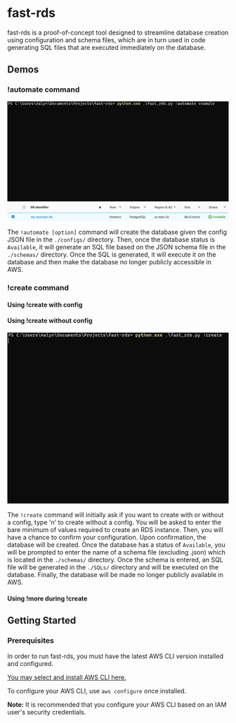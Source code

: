 # fast-rds

fast-rds is a proof-of-concept tool designed to streamline database creation using configuration and schema files, which are in turn used in code generating SQL files that are executed immediately on the database.

## Demos

### !automate command
 ![!automate command demo](/demo-automate.gif)
 ![Resulting database in RDS](/demo-automate.png)

The `!automate [option]` command will create the database given the config JSON file in the `./configs/` directory. Then, once the database status is `Available`, it will generate an SQL file based on the JSON schema file in the `./schemas/` directory. Once the SQL is generated, it will execute it on the database and then make the database no longer publicly accessible in AWS.
 
### !create command
#### Using !create with config

#### Using !create without config
![!create command demo without config](/demo-create-without-config.gif)

The `!create` command will initially ask if you want to create with or without a config, type 'n' to create without a config. You will be asked to enter the bare minimum of values required to create an RDS instance. Then, you will have a chance to confirm your configuration. Upon confirmation, the database will be created. Once the database has a status of `Available`, you will be prompted to enter the name of a schema file (excluding .json) which is located in the `./schemas/` directory. Once the schema is entered, an SQL file will be generated in the `./SQLs/` directory and will be executed on the database. Finally, the database will be made no longer publicly available in AWS.

#### Using !more during !create

## Getting Started

### Prerequisites

In order to run fast-rds, you must have the latest AWS CLI version installed and configured.

[You may select and install AWS CLI here.](https://aws.amazon.com/cli/)

To configure your AWS CLI, use `aws configure` once installed.

**Note:** It is recommended that you configure your AWS CLI based on an IAM user's security credentials.
